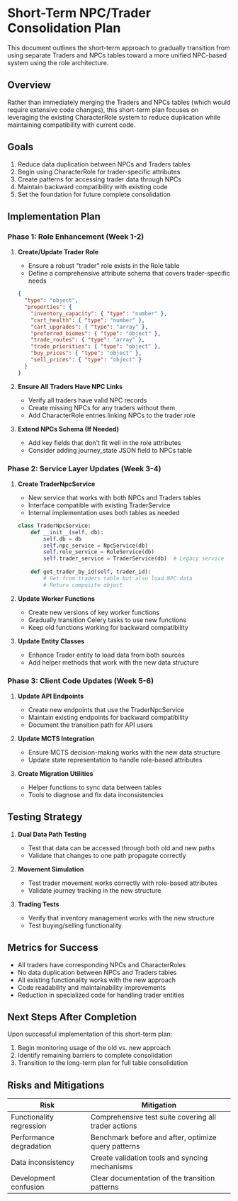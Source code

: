 # Short-Term NPC/Trader Consolidation Plan

This document outlines the short-term approach to gradually transition from using separate Traders and NPCs tables toward a more unified NPC-based system using the role architecture.

## Overview

Rather than immediately merging the Traders and NPCs tables (which would require extensive code changes), this short-term plan focuses on leveraging the existing CharacterRole system to reduce duplication while maintaining compatibility with current code.

## Goals

1. Reduce data duplication between NPCs and Traders tables
2. Begin using CharacterRole for trader-specific attributes
3. Create patterns for accessing trader data through NPCs
4. Maintain backward compatibility with existing code
5. Set the foundation for future complete consolidation

## Implementation Plan

### Phase 1: Role Enhancement (Week 1-2)

1. **Create/Update Trader Role**
   - Ensure a robust "trader" role exists in the Role table
   - Define a comprehensive attribute schema that covers trader-specific needs
   ```json
   {
     "type": "object",
     "properties": {
       "inventory_capacity": { "type": "number" },
       "cart_health": { "type": "number" },
       "cart_upgrades": { "type": "array" },
       "preferred_biomes": { "type": "object" },
       "trade_routes": { "type": "array" },
       "trade_priorities": { "type": "object" },
       "buy_prices": { "type": "object" },
       "sell_prices": { "type": "object" }
     }
   }
   ```

2. **Ensure All Traders Have NPC Links**
   - Verify all traders have valid NPC records
   - Create missing NPCs for any traders without them
   - Add CharacterRole entries linking NPCs to the trader role

3. **Extend NPCs Schema (If Needed)**
   - Add key fields that don't fit well in the role attributes
   - Consider adding journey_state JSON field to NPCs table

### Phase 2: Service Layer Updates (Week 3-4)

1. **Create TraderNpcService**
   - New service that works with both NPCs and Traders tables
   - Interface compatible with existing TraderService
   - Internal implementation uses both tables as needed
   ```python
   class TraderNpcService:
       def __init__(self, db):
           self.db = db
           self.npc_service = NpcService(db)
           self.role_service = RoleService(db)
           self.trader_service = TraderService(db)  # Legacy service
           
       def get_trader_by_id(self, trader_id):
           # Get from traders table but also load NPC data
           # Return composite object
   ```

2. **Update Worker Functions**
   - Create new versions of key worker functions
   - Gradually transition Celery tasks to use new functions
   - Keep old functions working for backward compatibility

3. **Update Entity Classes**
   - Enhance Trader entity to load data from both sources
   - Add helper methods that work with the new data structure

### Phase 3: Client Code Updates (Week 5-6)

1. **Update API Endpoints**
   - Create new endpoints that use the TraderNpcService
   - Maintain existing endpoints for backward compatibility
   - Document the transition path for API users

2. **Update MCTS Integration**
   - Ensure MCTS decision-making works with the new data structure
   - Update state representation to handle role-based attributes

3. **Create Migration Utilities**
   - Helper functions to sync data between tables
   - Tools to diagnose and fix data inconsistencies

## Testing Strategy

1. **Dual Data Path Testing**
   - Test that data can be accessed through both old and new paths
   - Validate that changes to one path propagate correctly

2. **Movement Simulation**
   - Test trader movement works correctly with role-based attributes
   - Validate journey tracking in the new structure

3. **Trading Tests**
   - Verify that inventory management works with the new structure
   - Test buying/selling functionality

## Metrics for Success

- All traders have corresponding NPCs and CharacterRoles
- No data duplication between NPCs and Traders tables
- All existing functionality works with the new approach
- Code readability and maintainability improvements
- Reduction in specialized code for handling trader entities

## Next Steps After Completion

Upon successful implementation of this short-term plan:

1. Begin monitoring usage of the old vs. new approach
2. Identify remaining barriers to complete consolidation
3. Transition to the long-term plan for full table consolidation

## Risks and Mitigations

| Risk | Mitigation |
|------|------------|
| Functionality regression | Comprehensive test suite covering all trader actions |
| Performance degradation | Benchmark before and after, optimize query patterns |
| Data inconsistency | Create validation tools and syncing mechanisms |
| Development confusion | Clear documentation of the transition patterns |